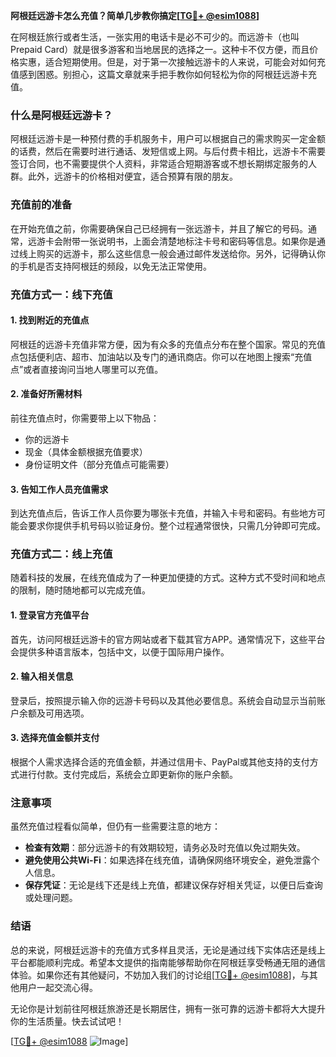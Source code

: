 **阿根廷远游卡怎么充值？简单几步教你搞定[[TG💪+ @esim1088](https://t.me/s/esim1088)]**

在阿根廷旅行或者生活，一张实用的电话卡是必不可少的。而远游卡（也叫Prepaid Card）就是很多游客和当地居民的选择之一。这种卡不仅方便，而且价格实惠，适合短期使用。但是，对于第一次接触远游卡的人来说，可能会对如何充值感到困惑。别担心，这篇文章就来手把手教你如何轻松为你的阿根廷远游卡充值。

### 什么是阿根廷远游卡？

阿根廷远游卡是一种预付费的手机服务卡，用户可以根据自己的需求购买一定金额的话费，然后在需要时进行通话、发短信或上网。与后付费卡相比，远游卡不需要签订合同，也不需要提供个人资料，非常适合短期游客或不想长期绑定服务的人群。此外，远游卡的价格相对便宜，适合预算有限的朋友。

### 充值前的准备

在开始充值之前，你需要确保自己已经拥有一张远游卡，并且了解它的号码。通常，远游卡会附带一张说明书，上面会清楚地标注卡号和密码等信息。如果你是通过线上购买的远游卡，那么这些信息一般会通过邮件发送给你。另外，记得确认你的手机是否支持阿根廷的频段，以免无法正常使用。

### 充值方式一：线下充值

#### 1. 找到附近的充值点
阿根廷的远游卡充值非常方便，因为有众多的充值点分布在整个国家。常见的充值点包括便利店、超市、加油站以及专门的通讯商店。你可以在地图上搜索“充值点”或者直接询问当地人哪里可以充值。

#### 2. 准备好所需材料
前往充值点时，你需要带上以下物品：
- 你的远游卡
- 现金（具体金额根据充值要求）
- 身份证明文件（部分充值点可能需要）

#### 3. 告知工作人员充值需求
到达充值点后，告诉工作人员你要为哪张卡充值，并输入卡号和密码。有些地方可能会要求你提供手机号码以验证身份。整个过程通常很快，只需几分钟即可完成。

### 充值方式二：线上充值

随着科技的发展，在线充值成为了一种更加便捷的方式。这种方式不受时间和地点的限制，随时随地都可以完成充值。

#### 1. 登录官方充值平台
首先，访问阿根廷远游卡的官方网站或者下载其官方APP。通常情况下，这些平台会提供多种语言版本，包括中文，以便于国际用户操作。

#### 2. 输入相关信息
登录后，按照提示输入你的远游卡号码以及其他必要信息。系统会自动显示当前账户余额及可用选项。

#### 3. 选择充值金额并支付
根据个人需求选择合适的充值金额，并通过信用卡、PayPal或其他支持的支付方式进行付款。支付完成后，系统会立即更新你的账户余额。

### 注意事项

虽然充值过程看似简单，但仍有一些需要注意的地方：
- **检查有效期**：部分远游卡的有效期较短，请务必及时充值以免过期失效。
- **避免使用公共Wi-Fi**：如果选择在线充值，请确保网络环境安全，避免泄露个人信息。
- **保存凭证**：无论是线下还是线上充值，都建议保存好相关凭证，以便日后查询或处理问题。

### 结语

总的来说，阿根廷远游卡的充值方式多样且灵活，无论是通过线下实体店还是线上平台都能顺利完成。希望本文提供的指南能够帮助你在阿根廷享受畅通无阻的通信体验。如果你还有其他疑问，不妨加入我们的讨论组[[TG💪+ @esim1088](https://t.me/s/esim1088)]，与其他用户一起交流心得。

无论你是计划前往阿根廷旅游还是长期居住，拥有一张可靠的远游卡都将大大提升你的生活质量。快去试试吧！

[[TG💪+ @esim1088](https://t.me/s/esim1088) ![Image](https://i.postimg.cc/4NQfJmqS/Snipaste-2025-05-13-00-14-12.png)]